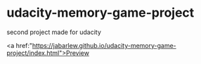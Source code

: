 # udacity-memory-game-project
second project made for udacity 

<a href:"https://jabarlew.github.io/udacity-memory-game-project/index.html">Preview</a>
